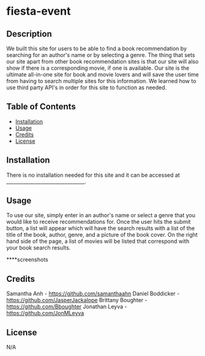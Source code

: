 # fiesta-event

## Description

We built this site for users to be able to find a book recommendation by searching for an author's name or by selecting a genre. The thing that sets our site apart from other book recommendation sites is that our site will also show if there is a corresponding movie, if one is available. Our site is the ultimate all-in-one site for book and movie lovers and will save the user time from having to search multiple sites for this information. We learned how to use third party API's in order for this site to function as needed. 

## Table of Contents 

- [Installation](#installation)
- [Usage](#usage)
- [Credits](#credits)
- [License](#license)

## Installation

There is no installation needed for this site and it can be accessed at ________________________________.

## Usage

To use our site, simply enter in an author's name or select a genre that you would like to receive recommendations for. Once the user hits the submit button, a list will appear which will have the search results with a list of the title of the book, author, genre, and a picture of the book cover. On the right hand side of the page, a list of movies will be listed that correspond with your book search results.

****screenshots

## Credits

Samantha Anh - https://github.com/samanthaahn
Daniel Boddicker - https://github.com/JasperJackalope
Brittany Boughter - https://github.com/Bboughter
Jonathan Leyva - https://github.com/JonMLeyva

## License

N/A